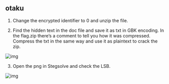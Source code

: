 ## otaku
1. Change the encrypted identifier to 0 and unzip the file.

2. Find the hidden text in the doc file and save it as txt in GBK encoding. In the flag.zip there’s a comment to tell you how it was compressed. Compress the txt in the same way and use it as plaintext to crack the zip.

 ![img](<https://raw.githubusercontent.com/wiki/sixstars/starctf2019/otaku1.png>)

3. Open the png in Stegsolve and check the LSB.

 ![img](<https://raw.githubusercontent.com/wiki/sixstars/starctf2019/otaku2.png>)
